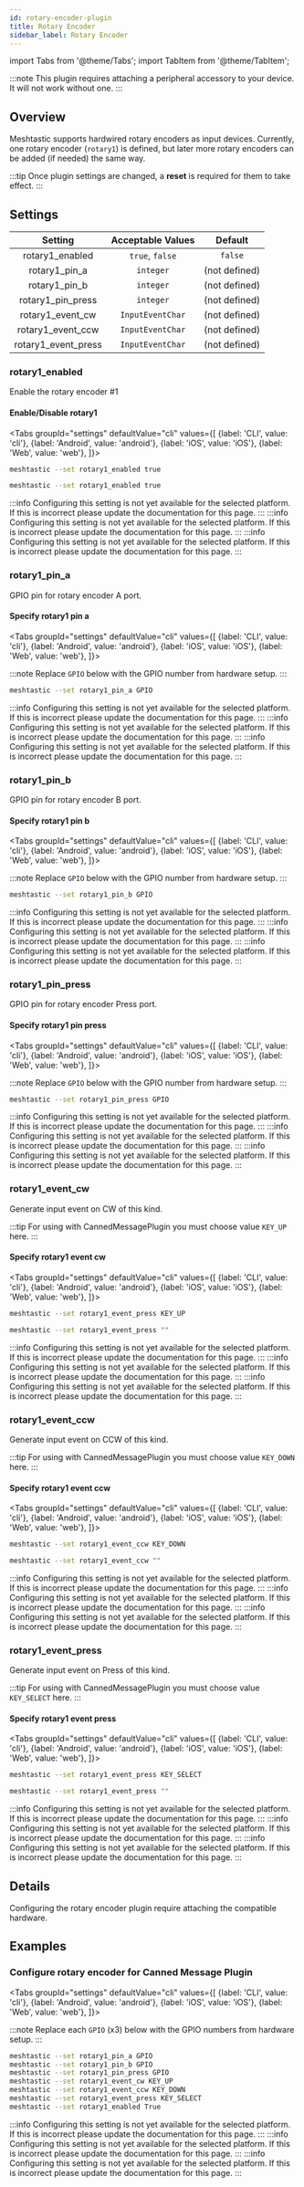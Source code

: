 ```yaml
---
id: rotary-encoder-plugin
title: Rotary Encoder
sidebar_label: Rotary Encoder
---
```

import Tabs from '@theme/Tabs';
import TabItem from '@theme/TabItem';

<!--- TODO add link to hardware setup to admonition--->
:::note
This plugin requires attaching a peripheral accessory to your device. It will not work without one.
:::

## Overview

Meshtastic supports hardwired rotary encoders as input devices.
Currently, one rotary encoder (`rotary1`) is defined, but later more rotary encoders
can be added (if needed) the same way.

:::tip
Once plugin settings are changed, a **reset** is required for them to take effect.
:::

## Settings

| Setting | Acceptable Values | Default |
| :-----: | :---------------: | :-----: |
| rotary1_enabled | `true`, `false` | `false` |
| rotary1_pin_a | `integer` | (not defined) |
| rotary1_pin_b | `integer` | (not defined) |
| rotary1_pin_press | `integer` | (not defined) |
| rotary1_event_cw | `InputEventChar` | (not defined) |
| rotary1_event_ccw | `InputEventChar` | (not defined) |
| rotary1_event_press | `InputEventChar` | (not defined) |

### rotary1_enabled
Enable the rotary encoder #1

#### Enable/Disable rotary1
<Tabs
  groupId="settings"
  defaultValue="cli"
  values={[
    {label: 'CLI', value: 'cli'},
    {label: 'Android', value: 'android'},
    {label: 'iOS', value: 'iOS'},
    {label: 'Web', value: 'web'},
  ]}>
  <TabItem value="cli">

  ```bash title="Enable rotary1"
  meshtastic --set rotary1_enabled true
  ```
  ```bash title="Disable rotary1"
  meshtastic --set rotary1_enabled true
  ```

  </TabItem>
  <TabItem value="android">
:::info
Configuring this setting is not yet available for the selected platform. If this is incorrect please update the documentation for this page.
:::

  </TabItem>
  <TabItem value="iOS">
:::info
Configuring this setting is not yet available for the selected platform. If this is incorrect please update the documentation for this page.
:::

  </TabItem>
  <TabItem value="web">
:::info
Configuring this setting is not yet available for the selected platform. If this is incorrect please update the documentation for this page.
:::

  </TabItem>
</Tabs>

### rotary1_pin_a
GPIO pin for rotary encoder A port.

#### Specify rotary1 pin a
<Tabs
  groupId="settings"
  defaultValue="cli"
  values={[
    {label: 'CLI', value: 'cli'},
    {label: 'Android', value: 'android'},
    {label: 'iOS', value: 'iOS'},
    {label: 'Web', value: 'web'},
  ]}>
  <TabItem value="cli">

:::note
Replace `GPIO` below with the GPIO number from hardware setup.
:::

  ```bash title="Specify rotary1 pin a"
  meshtastic --set rotary1_pin_a GPIO
  ```

  </TabItem>
  <TabItem value="android">
:::info
Configuring this setting is not yet available for the selected platform. If this is incorrect please update the documentation for this page.
:::

  </TabItem>
  <TabItem value="iOS">
:::info
Configuring this setting is not yet available for the selected platform. If this is incorrect please update the documentation for this page.
:::

  </TabItem>
  <TabItem value="web">
:::info
Configuring this setting is not yet available for the selected platform. If this is incorrect please update the documentation for this page.
:::

  </TabItem>
</Tabs>

### rotary1_pin_b
GPIO pin for rotary encoder B port.

#### Specify rotary1 pin b
<Tabs
  groupId="settings"
  defaultValue="cli"
  values={[
    {label: 'CLI', value: 'cli'},
    {label: 'Android', value: 'android'},
    {label: 'iOS', value: 'iOS'},
    {label: 'Web', value: 'web'},
  ]}>
  <TabItem value="cli">

:::note
Replace `GPIO` below with the GPIO number from hardware setup.
:::

  ```bash title="Specify rotary1 pin b"
  meshtastic --set rotary1_pin_b GPIO
  ```

  </TabItem>
  <TabItem value="android">
:::info
Configuring this setting is not yet available for the selected platform. If this is incorrect please update the documentation for this page.
:::

  </TabItem>
  <TabItem value="iOS">
:::info
Configuring this setting is not yet available for the selected platform. If this is incorrect please update the documentation for this page.
:::

  </TabItem>
  <TabItem value="web">
:::info
Configuring this setting is not yet available for the selected platform. If this is incorrect please update the documentation for this page.
:::

  </TabItem>
</Tabs>

### rotary1_pin_press
GPIO pin for rotary encoder Press port.

#### Specify rotary1 pin press
<Tabs
  groupId="settings"
  defaultValue="cli"
  values={[
    {label: 'CLI', value: 'cli'},
    {label: 'Android', value: 'android'},
    {label: 'iOS', value: 'iOS'},
    {label: 'Web', value: 'web'},
  ]}>
  <TabItem value="cli">

:::note
Replace `GPIO` below with the GPIO number from hardware setup.
:::

  ```bash title="Specify rotary1 pin press"
  meshtastic --set rotary1_pin_press GPIO
  ```

  </TabItem>
  <TabItem value="android">
:::info
Configuring this setting is not yet available for the selected platform. If this is incorrect please update the documentation for this page.
:::

  </TabItem>
  <TabItem value="iOS">
:::info
Configuring this setting is not yet available for the selected platform. If this is incorrect please update the documentation for this page.
:::

  </TabItem>
  <TabItem value="web">
:::info
Configuring this setting is not yet available for the selected platform. If this is incorrect please update the documentation for this page.
:::

  </TabItem>
</Tabs>

### rotary1_event_cw
Generate input event on CW of this kind.

:::tip
For using with CannedMessagePlugin you must choose value `KEY_UP` here.
:::

#### Specify rotary1 event cw
<Tabs
  groupId="settings"
  defaultValue="cli"
  values={[
    {label: 'CLI', value: 'cli'},
    {label: 'Android', value: 'android'},
    {label: 'iOS', value: 'iOS'},
    {label: 'Web', value: 'web'},
  ]}>
  <TabItem value="cli">

  ```bash title="Set rotary1 event cw to 'KEY_UP'"
  meshtastic --set rotary1_event_press KEY_UP
  ```
  ```bash title="Unset rotary1 event cw"
  meshtastic --set rotary1_event_press ""
  ```

  </TabItem>
  <TabItem value="android">
:::info
Configuring this setting is not yet available for the selected platform. If this is incorrect please update the documentation for this page.
:::

  </TabItem>
  <TabItem value="iOS">
:::info
Configuring this setting is not yet available for the selected platform. If this is incorrect please update the documentation for this page.
:::

  </TabItem>
  <TabItem value="web">
:::info
Configuring this setting is not yet available for the selected platform. If this is incorrect please update the documentation for this page.
:::

  </TabItem>
</Tabs>

### rotary1_event_ccw
Generate input event on CCW of this kind.

:::tip
For using with CannedMessagePlugin you must choose value `KEY_DOWN` here.
:::

#### Specify rotary1 event ccw
<Tabs
  groupId="settings"
  defaultValue="cli"
  values={[
    {label: 'CLI', value: 'cli'},
    {label: 'Android', value: 'android'},
    {label: 'iOS', value: 'iOS'},
    {label: 'Web', value: 'web'},
  ]}>
  <TabItem value="cli">

  ```bash title="Set rotary1 event ccw to 'KEY_DOWN'"
  meshtastic --set rotary1_event_ccw KEY_DOWN
  ```
  ```bash title="Unset rotary1 event ccw"
  meshtastic --set rotary1_event_ccw ""
  ```

  </TabItem>
  <TabItem value="android">
:::info
Configuring this setting is not yet available for the selected platform. If this is incorrect please update the documentation for this page.
:::

  </TabItem>
  <TabItem value="iOS">
:::info
Configuring this setting is not yet available for the selected platform. If this is incorrect please update the documentation for this page.
:::

  </TabItem>
  <TabItem value="web">
:::info
Configuring this setting is not yet available for the selected platform. If this is incorrect please update the documentation for this page.
:::

  </TabItem>
</Tabs>

### rotary1_event_press
Generate input event on Press of this kind.

:::tip
For using with CannedMessagePlugin you must choose value `KEY_SELECT` here.
:::

#### Specify rotary1 event press
<Tabs
  groupId="settings"
  defaultValue="cli"
  values={[
    {label: 'CLI', value: 'cli'},
    {label: 'Android', value: 'android'},
    {label: 'iOS', value: 'iOS'},
    {label: 'Web', value: 'web'},
  ]}>
  <TabItem value="cli">

  ```bash title="Set rotary1 event press to 'KEY_SELECT'"
  meshtastic --set rotary1_event_press KEY_SELECT
  ```
  ```bash title="Unset rotary1 event press"
  meshtastic --set rotary1_event_press ""
  ```

  </TabItem>
  <TabItem value="android">
:::info
Configuring this setting is not yet available for the selected platform. If this is incorrect please update the documentation for this page.
:::

  </TabItem>
  <TabItem value="iOS">
:::info
Configuring this setting is not yet available for the selected platform. If this is incorrect please update the documentation for this page.
:::

  </TabItem>
  <TabItem value="web">
:::info
Configuring this setting is not yet available for the selected platform. If this is incorrect please update the documentation for this page.
:::

  </TabItem>
</Tabs>

## Details

<!--- TODO add link to hardware page --->

Configuring the rotary encoder plugin require attaching the compatible hardware.

## Examples

### Configure rotary encoder for Canned Message Plugin
<Tabs
  groupId="settings"
  defaultValue="cli"
  values={[
    {label: 'CLI', value: 'cli'},
    {label: 'Android', value: 'android'},
    {label: 'iOS', value: 'iOS'},
    {label: 'Web', value: 'web'},
  ]}>
  <TabItem value="cli">

:::note
Replace each `GPIO` (x3) below with the GPIO numbers from hardware setup.
:::

  ```bash title="Canned Message Plugin - Required Rotary Encoder Plugin Settings"
  meshtastic --set rotary1_pin_a GPIO
  meshtastic --set rotary1_pin_b GPIO
  meshtastic --set rotary1_pin_press GPIO
  meshtastic --set rotary1_event_cw KEY_UP
  meshtastic --set rotary1_event_ccw KEY_DOWN
  meshtastic --set rotary1_event_press KEY_SELECT
  meshtastic --set rotary1_enabled True
  ```
  </TabItem>
  <TabItem value="android">
:::info
Configuring this setting is not yet available for the selected platform. If this is incorrect please update the documentation for this page.
:::

  </TabItem>
  <TabItem value="iOS">
:::info
Configuring this setting is not yet available for the selected platform. If this is incorrect please update the documentation for this page.
:::

  </TabItem>
  <TabItem value="web">
:::info
Configuring this setting is not yet available for the selected platform. If this is incorrect please update the documentation for this page.
:::

  </TabItem>
</Tabs>

